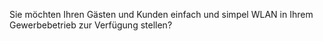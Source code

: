 Sie möchten Ihren Gästen und Kunden einfach und simpel WLAN in Ihrem Gewerbebetrieb zur Verfügung stellen? 
